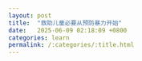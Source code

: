 ```yaml
---
layout: post
title:  "救助儿童必要从预防暴力开始"
date:   2025-06-09 02:18:09 +0800
categories: learn
permalink: /:categories/:title.html
---
```

